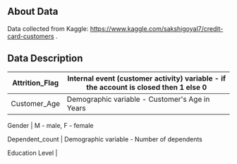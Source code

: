 ## About Data

Data collected from Kaggle: https://www.kaggle.com/sakshigoyal7/credit-card-customers .


## Data Description

Attrition_Flag | Internal event (customer activity) variable - if the account is closed then 1 else 0
--- | --- 
Customer_Age | Demographic variable - Customer's Age in Years

Gender | M - male, F - female

Dependent_count | Demographic variable - Number of dependents

Education Level | 

